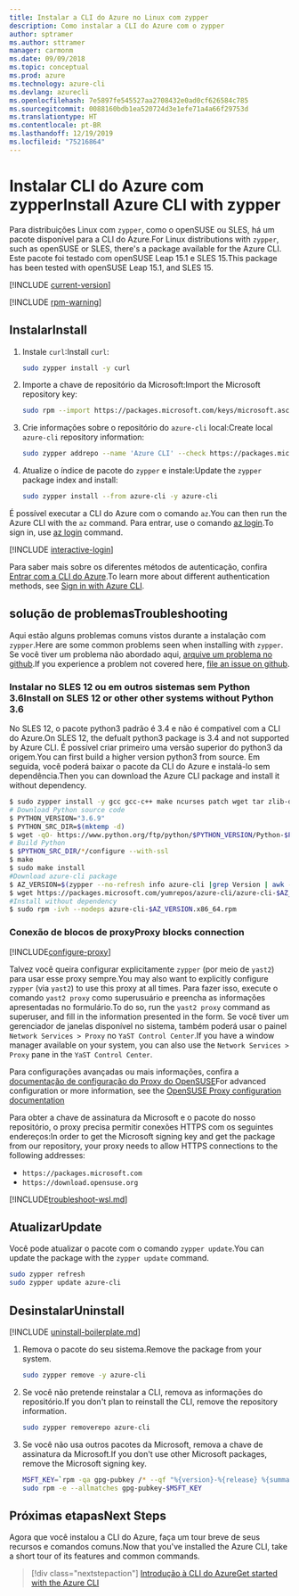 ```yaml
---
title: Instalar a CLI do Azure no Linux com zypper
description: Como instalar a CLI do Azure com o zypper
author: sptramer
ms.author: sttramer
manager: carmonm
ms.date: 09/09/2018
ms.topic: conceptual
ms.prod: azure
ms.technology: azure-cli
ms.devlang: azurecli
ms.openlocfilehash: 7e5897fe545527aa2708432e0ad0cf626584c785
ms.sourcegitcommit: 0088160bdb1ea520724d3e1efe71a4a66f29753d
ms.translationtype: HT
ms.contentlocale: pt-BR
ms.lasthandoff: 12/19/2019
ms.locfileid: "75216864"
---
```

# <a name="install-azure-cli-with-zypper"></a><span data-ttu-id="33c53-103">Instalar CLI do Azure com zypper</span><span class="sxs-lookup"><span data-stu-id="33c53-103">Install Azure CLI with zypper</span></span>

<span data-ttu-id="33c53-104">Para distribuições Linux com `zypper`, como o openSUSE ou SLES, há um pacote disponível para a CLI do Azure.</span><span class="sxs-lookup"><span data-stu-id="33c53-104">For Linux distributions with `zypper`, such as openSUSE or SLES, there's a package available for the Azure CLI.</span></span> <span data-ttu-id="33c53-105">Este pacote foi testado com openSUSE Leap 15.1 e SLES 15.</span><span class="sxs-lookup"><span data-stu-id="33c53-105">This package has been tested with openSUSE Leap 15.1, and SLES 15.</span></span>

[!INCLUDE [current-version](includes/current-version.md)]

[!INCLUDE [rpm-warning](includes/rpm-warning.md)]

## <a name="install"></a><span data-ttu-id="33c53-106">Instalar</span><span class="sxs-lookup"><span data-stu-id="33c53-106">Install</span></span>

1. <span data-ttu-id="33c53-107">Instale `curl`:</span><span class="sxs-lookup"><span data-stu-id="33c53-107">Install `curl`:</span></span>

   ```bash
   sudo zypper install -y curl
   ```

2. <span data-ttu-id="33c53-108">Importe a chave de repositório da Microsoft:</span><span class="sxs-lookup"><span data-stu-id="33c53-108">Import the Microsoft repository key:</span></span>

   ```bash
   sudo rpm --import https://packages.microsoft.com/keys/microsoft.asc
   ```

3. <span data-ttu-id="33c53-109">Crie informações sobre o repositório do `azure-cli` local:</span><span class="sxs-lookup"><span data-stu-id="33c53-109">Create local `azure-cli` repository information:</span></span>

   ```bash
   sudo zypper addrepo --name 'Azure CLI' --check https://packages.microsoft.com/yumrepos/azure-cli azure-cli
   ```

4. <span data-ttu-id="33c53-110">Atualize o índice de pacote do `zypper` e instale:</span><span class="sxs-lookup"><span data-stu-id="33c53-110">Update the `zypper` package index and install:</span></span>

   ```bash
   sudo zypper install --from azure-cli -y azure-cli
   ```

<span data-ttu-id="33c53-111">É possível executar a CLI do Azure com o comando `az`.</span><span class="sxs-lookup"><span data-stu-id="33c53-111">You can then run the Azure CLI with the `az` command.</span></span> <span data-ttu-id="33c53-112">Para entrar, use o comando [az login](/cli/azure/reference-index#az-login).</span><span class="sxs-lookup"><span data-stu-id="33c53-112">To sign in, use [az login](/cli/azure/reference-index#az-login) command.</span></span>

[!INCLUDE [interactive-login](includes/interactive-login.md)]

<span data-ttu-id="33c53-113">Para saber mais sobre os diferentes métodos de autenticação, confira [Entrar com a CLI do Azure](authenticate-azure-cli.md).</span><span class="sxs-lookup"><span data-stu-id="33c53-113">To learn more about different authentication methods, see [Sign in with Azure CLI](authenticate-azure-cli.md).</span></span>

## <a name="troubleshooting"></a><span data-ttu-id="33c53-114">solução de problemas</span><span class="sxs-lookup"><span data-stu-id="33c53-114">Troubleshooting</span></span>

<span data-ttu-id="33c53-115">Aqui estão alguns problemas comuns vistos durante a instalação com `zypper`.</span><span class="sxs-lookup"><span data-stu-id="33c53-115">Here are some common problems seen when installing with `zypper`.</span></span> <span data-ttu-id="33c53-116">Se você tiver um problema não abordado aqui, [arquive um problema no github](https://github.com/Azure/azure-cli/issues).</span><span class="sxs-lookup"><span data-stu-id="33c53-116">If you experience a problem not covered here, [file an issue on github](https://github.com/Azure/azure-cli/issues).</span></span>

### <a name="install-on-sles-12-or-other-other-systems-without-python-36"></a><span data-ttu-id="33c53-117">Instalar no SLES 12 ou em outros sistemas sem Python 3.6</span><span class="sxs-lookup"><span data-stu-id="33c53-117">Install on SLES 12 or other other systems without Python 3.6</span></span>

<span data-ttu-id="33c53-118">No SLES 12, o pacote python3 padrão é 3.4 e não é compatível com a CLI do Azure.</span><span class="sxs-lookup"><span data-stu-id="33c53-118">On SLES 12, the defualt python3 package is 3.4 and not supported by Azure CLI.</span></span> <span data-ttu-id="33c53-119">É possível criar primeiro uma versão superior do python3 da origem.</span><span class="sxs-lookup"><span data-stu-id="33c53-119">You can first build a higher version python3 from source.</span></span> <span data-ttu-id="33c53-120">Em seguida, você poderá baixar o pacote da CLI do Azure e instalá-lo sem dependência.</span><span class="sxs-lookup"><span data-stu-id="33c53-120">Then you can download the Azure CLI package and install it without dependency.</span></span>
```bash
$ sudo zypper install -y gcc gcc-c++ make ncurses patch wget tar zlib-devel zlib
# Download Python source code
$ PYTHON_VERSION="3.6.9"
$ PYTHON_SRC_DIR=$(mktemp -d)
$ wget -qO- https://www.python.org/ftp/python/$PYTHON_VERSION/Python-$PYTHON_VERSION.tgz | tar -xz -C "$PYTHON_SRC_DIR"
# Build Python
$ $PYTHON_SRC_DIR/*/configure --with-ssl
$ make
$ sudo make install
#Download azure-cli package 
$ AZ_VERSION=$(zypper --no-refresh info azure-cli |grep Version | awk -F': ' '{print $2}' | awk '{$1=$1;print}')
$ wget https://packages.microsoft.com/yumrepos/azure-cli/azure-cli-$AZ_VERSION.x86_64.rpm
#Install without dependency
$ sudo rpm -ivh --nodeps azure-cli-$AZ_VERSION.x86_64.rpm
```

### <a name="proxy-blocks-connection"></a><span data-ttu-id="33c53-121">Conexão de blocos de proxy</span><span class="sxs-lookup"><span data-stu-id="33c53-121">Proxy blocks connection</span></span>

[!INCLUDE[configure-proxy](includes/configure-proxy.md)]

<span data-ttu-id="33c53-122">Talvez você queira configurar explicitamente `zypper` (por meio de `yast2`) para usar esse proxy sempre.</span><span class="sxs-lookup"><span data-stu-id="33c53-122">You may also want to explicitly configure `zypper` (via `yast2`) to use this proxy at all times.</span></span> <span data-ttu-id="33c53-123">Para fazer isso, execute o comando `yast2 proxy` como superusuário e preencha as informações apresentadas no formulário.</span><span class="sxs-lookup"><span data-stu-id="33c53-123">To do so, run the `yast2 proxy` command as superuser, and fill in the information presented in the form.</span></span> <span data-ttu-id="33c53-124">Se você tiver um gerenciador de janelas disponível no sistema, também poderá usar o painel `Network Services > Proxy` no `YaST Control Center`.</span><span class="sxs-lookup"><span data-stu-id="33c53-124">If you have a window manager available on your system, you can also use the `Network Services > Proxy` pane in the `YaST Control Center`.</span></span>

<span data-ttu-id="33c53-125">Para configurações avançadas ou mais informações, confira a [documentação de configuração do Proxy do OpenSUSE](https://www.suse.com/documentation/slms1/book_slms/data/sec_wy_config_updates_proxy.html)</span><span class="sxs-lookup"><span data-stu-id="33c53-125">For advanced configuration or more information, see the [OpenSUSE Proxy configuration documentation](https://www.suse.com/documentation/slms1/book_slms/data/sec_wy_config_updates_proxy.html)</span></span>

<span data-ttu-id="33c53-126">Para obter a chave de assinatura da Microsoft e o pacote do nosso repositório, o proxy precisa permitir conexões HTTPS com os seguintes endereços:</span><span class="sxs-lookup"><span data-stu-id="33c53-126">In order to get the Microsoft signing key and get the package from our repository, your proxy needs to allow HTTPS connections to the following addresses:</span></span>

* `https://packages.microsoft.com`
* `https://download.opensuse.org`

[!INCLUDE[troubleshoot-wsl.md](includes/troubleshoot-wsl.md)]

## <a name="update"></a><span data-ttu-id="33c53-127">Atualizar</span><span class="sxs-lookup"><span data-stu-id="33c53-127">Update</span></span>

<span data-ttu-id="33c53-128">Você pode atualizar o pacote com o comando `zypper update`.</span><span class="sxs-lookup"><span data-stu-id="33c53-128">You can update the package with the `zypper update` command.</span></span>

```bash
sudo zypper refresh
sudo zypper update azure-cli
```

## <a name="uninstall"></a><span data-ttu-id="33c53-129">Desinstalar</span><span class="sxs-lookup"><span data-stu-id="33c53-129">Uninstall</span></span>

[!INCLUDE [uninstall-boilerplate.md](includes/uninstall-boilerplate.md)]

1. <span data-ttu-id="33c53-130">Remova o pacote do seu sistema.</span><span class="sxs-lookup"><span data-stu-id="33c53-130">Remove the package from your system.</span></span>

    ```bash
    sudo zypper remove -y azure-cli
    ```

2. <span data-ttu-id="33c53-131">Se você não pretende reinstalar a CLI, remova as informações do repositório.</span><span class="sxs-lookup"><span data-stu-id="33c53-131">If you don't plan to reinstall the CLI, remove the repository information.</span></span>

   ```bash
   sudo zypper removerepo azure-cli
   ```

3. <span data-ttu-id="33c53-132">Se você não usa outros pacotes da Microsoft, remova a chave de assinatura da Microsoft.</span><span class="sxs-lookup"><span data-stu-id="33c53-132">If you don't use other Microsoft packages, remove the Microsoft signing key.</span></span>

   ```bash
   MSFT_KEY=`rpm -qa gpg-pubkey /* --qf "%{version}-%{release} %{summary}\n" | grep Microsoft | awk '{print $1}'`
   sudo rpm -e --allmatches gpg-pubkey-$MSFT_KEY
   ```

## <a name="next-steps"></a><span data-ttu-id="33c53-133">Próximas etapas</span><span class="sxs-lookup"><span data-stu-id="33c53-133">Next Steps</span></span>

<span data-ttu-id="33c53-134">Agora que você instalou a CLI do Azure, faça um tour breve de seus recursos e comandos comuns.</span><span class="sxs-lookup"><span data-stu-id="33c53-134">Now that you've installed the Azure CLI, take a short tour of its features and common commands.</span></span>

> [!div class="nextstepaction"]
> [<span data-ttu-id="33c53-135">Introdução à CLI do Azure</span><span class="sxs-lookup"><span data-stu-id="33c53-135">Get started with the Azure CLI</span></span>](get-started-with-azure-cli.md)
